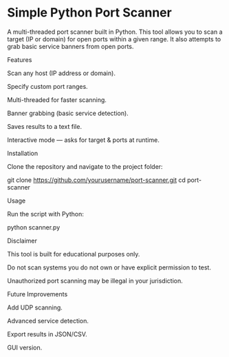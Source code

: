 # Simple Python Port Scanner

A multi-threaded port scanner built in Python. This tool allows you to scan a target (IP or domain) for open ports within a given range. It also attempts to grab basic service banners from open ports.

Features

Scan any host (IP address or domain).

Specify custom port ranges.

Multi-threaded for faster scanning.

Banner grabbing (basic service detection).

Saves results to a text file.

Interactive mode — asks for target & ports at runtime.

Installation

Clone the repository and navigate to the project folder:

git clone https://github.com/yourusername/port-scanner.git
cd port-scanner

Usage

Run the script with Python:

python scanner.py

Disclaimer

This tool is built for educational purposes only.

Do not scan systems you do not own or have explicit permission to test.

Unauthorized port scanning may be illegal in your jurisdiction.

Future Improvements

Add UDP scanning.

Advanced service detection.

Export results in JSON/CSV.

GUI version.
